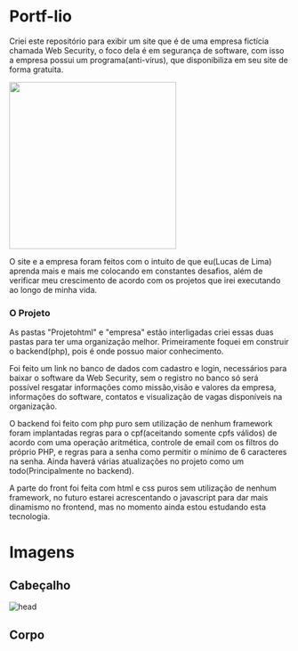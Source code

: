 # Portf-lio

Criei este repositório para exibir um site que é de uma empresa fictícia chamada Web Security, o foco dela é em segurança de software, com isso a empresa possui um programa(anti-vírus), que disponibiliza em seu site de forma gratuita.

<img src="https://media.giphy.com/media/xT8qBqdVZGkZIuIn9S/giphy.gif" width="300" height="300"/>

O site e a empresa foram feitos com o intuito de que eu(Lucas de Lima) aprenda mais e mais me colocando em constantes desafios, além de verificar meu crescimento de acordo com os projetos que irei executando ao longo de minha vida.

### O Projeto

 As pastas "Projetohtml" e "empresa" estão interligadas criei essas duas pastas para ter uma organização melhor. Primeiramente foquei em construir o backend(php), pois é onde possuo maior conhecimento. 
 
Foi feito um link no banco de dados com cadastro e login, necessários para baixar o software da Web Security, sem o registro no banco só será possível resgatar informações como missão,visão e valores da empresa, informações do software, contatos e visualização de vagas disponíveis na organização.

O backend foi feito com php puro sem utilização de nenhum framework foram implantadas regras para o cpf(aceitando somente cpfs válidos) de acordo com uma operação aritmética, controle de email com os filtros do próprio PHP, e regras para a senha como permitir o mínimo de 6 caracteres na senha.
Ainda haverá várias atualizações no projeto como um todo(Principalmente no backend). 

A parte do front foi feita com html e css puros sem utilização de nenhum framework, no futuro estarei acrescentando o javascript para dar mais dinamismo no frontend, mas no momento ainda estou estudando esta tecnologia.

# Imagens

## Cabeçalho

![head](https://user-images.githubusercontent.com/60528933/78597439-ec305380-7823-11ea-8917-9a1c44b0e3e3.PNG)

## Corpo


